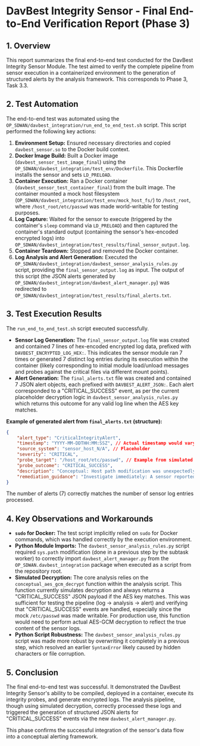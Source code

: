 # DavBest Integrity Sensor - Final End-to-End Verification Report (Phase 3)

## 1. Overview

This report summarizes the final end-to-end test conducted for the DavBest Integrity Sensor Module. The test aimed to verify the complete pipeline from sensor execution in a containerized environment to the generation of structured alerts by the analysis framework. This corresponds to Phase 3, Task 3.3.

## 2. Test Automation

The end-to-end test was automated using the `OP_SDWAN/davbest_integration/run_end_to_end_test.sh` script. This script performed the following key actions:

1.  **Environment Setup:** Ensured necessary directories and copied `davbest_sensor.so` to the Docker build context.
2.  **Docker Image Build:** Built a Docker image (`davbest_sensor_test_image_final`) using the `OP_SDWAN/davbest_integration/test_env/Dockerfile`. This Dockerfile installs the sensor and sets `LD_PRELOAD`.
3.  **Container Execution:** Ran a Docker container (`davbest_sensor_test_container_final`) from the built image. The container mounted a mock host filesystem (`OP_SDWAN/davbest_integration/test_env/mock_host_fs/`) to `/host_root`, where `/host_root/etc/passwd` was made world-writable for testing purposes.
4.  **Log Capture:** Waited for the sensor to execute (triggered by the container's `sleep` command via `LD_PRELOAD`) and then captured the container's standard output (containing the sensor's hex-encoded encrypted logs) into `OP_SDWAN/davbest_integration/test_results/final_sensor_output.log`.
5.  **Container Teardown:** Stopped and removed the Docker container.
6.  **Log Analysis and Alert Generation:** Executed the `OP_SDWAN/davbest_integration/davbest_sensor_analysis_rules.py` script, providing the `final_sensor_output.log` as input. The output of this script (the JSON alerts generated by `OP_SDWAN/davbest_integration/davbest_alert_manager.py`) was redirected to `OP_SDWAN/davbest_integration/test_results/final_alerts.txt`.

## 3. Test Execution Results

The `run_end_to_end_test.sh` script executed successfully.

-   **Sensor Log Generation:** The `final_sensor_output.log` file was created and contained 7 lines of hex-encoded encrypted log data, prefixed with `DAVBEST_ENCRYPTED_LOG_HEX:`. This indicates the sensor module ran 7 times or generated 7 distinct log entries during its execution within the container (likely corresponding to initial module load/unload messages and probes against the critical files via different mount points).
-   **Alert Generation:** The `final_alerts.txt` file was created and contained 7 JSON alert objects, each prefixed with `DAVBEST_ALERT_JSON:`. Each alert corresponded to a "CRITICAL_SUCCESS" event, as per the current placeholder decryption logic in `davbest_sensor_analysis_rules.py` which returns this outcome for any valid log line when the AES key matches.

**Example of generated alert from `final_alerts.txt` (structure):**
```json
{
    "alert_type": "CriticalIntegrityAlert",
    "timestamp": "YYYY-MM-DDTHH:MM:SSZ", // Actual timestamp would vary
    "source_system": "sensor_host_N/A", // Placeholder
    "severity": "CRITICAL",
    "probe_target": "/host_root/etc/passwd", // Example from simulated decryption
    "probe_outcome": "CRITICAL_SUCCESS",
    "description": "Conceptual: Host path modification was unexpectedly permitted (Simulated Decryption from file line).",
    "remediation_guidance": "Investigate immediately: A sensor reported an unexpected successful modification attempt on a critical host path."
}
```
The number of alerts (7) correctly matches the number of sensor log entries processed.

## 4. Key Observations and Workarounds

-   **`sudo` for Docker:** The test script implicitly relied on `sudo` for Docker commands, which was handled correctly by the execution environment.
-   **Python Module Imports:** The `davbest_sensor_analysis_rules.py` script required `sys.path` modification (done in a previous step by the subtask worker) to correctly import `davbest_alert_manager.py` from the `OP_SDWAN.davbest_integration` package when executed as a script from the repository root.
-   **Simulated Decryption:** The core analysis relies on the `conceptual_aes_gcm_decrypt` function within the analysis script. This function currently simulates decryption and always returns a "CRITICAL_SUCCESS" JSON payload if the AES key matches. This was sufficient for testing the pipeline (log -> analysis -> alert) and verifying that "CRITICAL_SUCCESS" events are handled, especially since the mock `/etc/passwd` was made writable. For production use, this function would need to perform actual AES-GCM decryption to reflect the true content of the sensor logs.
-   **Python Script Robustness:** The `davbest_sensor_analysis_rules.py` script was made more robust by overwriting it completely in a previous step, which resolved an earlier `SyntaxError` likely caused by hidden characters or file corruption.

## 5. Conclusion

The final end-to-end test was successful. It demonstrated the DavBest Integrity Sensor's ability to be compiled, deployed in a container, execute its integrity probes, and generate encrypted logs. The analysis pipeline, though using simulated decryption, correctly processed these logs and triggered the generation of structured JSON alerts for "CRITICAL_SUCCESS" events via the new `davbest_alert_manager.py`.

This phase confirms the successful integration of the sensor's data flow into a conceptual alerting framework.
